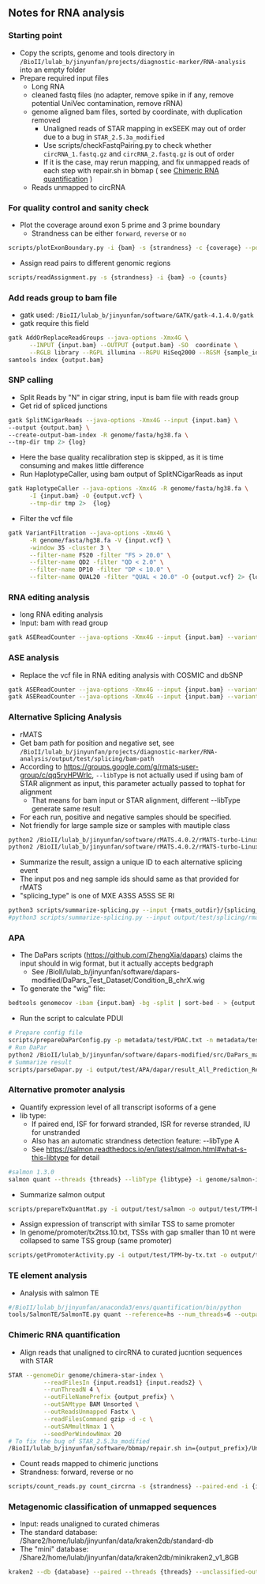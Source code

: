 ## Notes for RNA analysis

### Starting point
- Copy the scripts, genome  and tools directory in `/BioII/lulab_b/jinyunfan/projects/diagnostic-marker/RNA-analysis` into an empty folder
- Prepare required input files
  - Long RNA
  - cleaned fastq files (no adapter, remove spike in if any, remove potential UniVec contamination, remove rRNA)
  - genome aligned bam files, sorted by coordinate, with duplication removed
    - Unaligned reads of STAR mapping in exSEEK may out of order due to a bug in `STAR_2.5.3a_modified`
    - Use scripts/checkFastqPairing.py to check whether `circRNA_1.fastq.gz` and `circRNA_2.fastq.gz` is out of order
    - If it is the case, may rerun mapping, and fix unmapped reads of each step with repair.sh in bbmap ( see [Chimeric RNA quantification]( #Chimeric-RNA-quantification ) )
  - Reads unmapped to circRNA


### For quality control and sanity check
  - Plot the coverage around exon 5 prime and 3 prime boundary
    - Strandness can be either `forward`, `reverse` or `no`
  ```bash
  scripts/plotExonBoundary.py -i {bam} -s {strandness} -c {coverage} --pdf {plot}
  ``` 
  - Assign read pairs to different genomic regions
  ```bash
  scripts/readAssignment.py -s {strandness} -i {bam} -o {counts}
  ```


### Add reads group to bam file
  - gatk used: `/BioII/lulab_b/jinyunfan/software/GATK/gatk-4.1.4.0/gatk`
  - gatk require this field
  ```bash
  gatk AddOrReplaceReadGroups --java-options -Xmx4G \
        --INPUT {input.bam} --OUTPUT {output.bam} -SO  coordinate \
        --RGLB library --RGPL illumina --RGPU HiSeq2000 --RGSM {sample_id} > {log} 2>&1
  samtools index {output.bam}
  ```

### SNP calling
  - Split Reads by "N" in cigar string, input is bam file with reads group
  - Get rid of spliced junctions
  ```bash
  gatk SplitNCigarReads --java-options -Xmx4G --input {input.bam} \
  --output {output.bam} \
  --create-output-bam-index -R genome/fasta/hg38.fa \
  --tmp-dir tmp 2> {log}
  ```
  - Here the base quality recalibration step is skipped, as it is time consuming and makes little difference
  - Run HaplotypeCaller, using bam output of SplitNCigarReads as input
  ```bash
  gatk HaplotypeCaller --java-options -Xmx4G -R genome/fasta/hg38.fa \
        -I {input.bam} -O {output.vcf} \
        --tmp-dir tmp 2>  {log}
  ``` 
  - Filter the vcf file
  ```bash
  gatk VariantFiltration --java-options -Xmx4G \
        -R genome/fasta/hg38.fa -V {input.vcf} \
        -window 35 -cluster 3 \
        --filter-name FS20 -filter "FS > 20.0" \
        --filter-name QD2 -filter "QD < 2.0" \
        --filter-name DP10 -filter "DP < 10.0" \
        --filter-name QUAL20 -filter "QUAL < 20.0" -O {output.vcf} 2> {log} 
  ```
  
### RNA editing analysis
  - long RNA editing analysis
  - Input: bam with read group
  ```bash
  gatk ASEReadCounter --java-options -Xmx4G --input {input.bam} --variant genome/vcf/REDIportal.vcf.gz  --reference genome/fasta/hg38.fa --output-format TABLE 2> {log} | gzip -c > {output.REDIportal}
  ```

### ASE analysis
  - Replace the vcf file in RNA editing analysis with COSMIC and dbSNP
  ```bash
  gatk ASEReadCounter --java-options -Xmx4G --input {input.bam} --variant genome/vcf/dbSNP.vcf.gz --reference genome/fasta/hg38.fa --output-format TABLE 2> {log} | gzip -c > {output.dbSNP}
  gatk ASEReadCounter --java-options -Xmx4G --input {input.bam} --variant genome/vcf/COSMIC.vcf.gz --reference genome/fasta/hg38.fa --output-format TABLE 2> {log} | gzip -c > {output.COSMIC}
  ```


### Alternative Splicing Analysis
  - rMATS
  - Get bam path for position and negative set, see `/BioII/lulab_b/jinyunfan/projects/diagnostic-marker/RNA-analysis/output/test/splicing/bam-path`
  - According to https://groups.google.com/g/rmats-user-group/c/qq5ryHPWrIc, `--libType` is not actually used if using bam of STAR alignment as input, this parameter actually passed to tophat for alignment
    - That means for bam input or STAR alignment, different --libType generate same result
  - For each run, positive and negative samples should be specified.
  - Not friendly for large sample size or samples with mautiple class
  ```bash
  python2 /BioII/lulab_b/jinyunfan/software/rMATS.4.0.2/rMATS-turbo-Linux-UCS4/rmats.py --b1 {pos_path} --b2 {neg_path} --gtf genome/gtf/gencode.v27.annotation.gtf --od {outdir} -t paired  --libType fr-firststrand --readLength 150 
  python2 /BioII/lulab_b/jinyunfan/software/rMATS.4.0.2/rMATS-turbo-Linux-UCS4/rmats.py --b1 output/test/splicing/bam-path/PDAC.txt  --b2 output/test/splicing/bam-path/HD.txt --gtf genome/gtf/gencode.v27.annotation.gtf --od output/test/splicing/rmats -t paired  --libType fr-firststrand --readLength 150
  ``` 
  - Summarize the result, assign a unique ID to each alternative splicing event
  - The input pos and neg sample ids should same as that provided for rMATS
  - "splicing_type" is one of MXE A3SS A5SS SE RI 
  ```bash
  python3 scripts/summarize-splicing.py --input {rmats_outdir}/{splicing_type}.MATS.JC.txt  --outdir {outdir} --type {splicing_type} --method JC  --pos {pos}  --neg  {neg}
  #python3 scripts/summarize-splicing.py --input output/test/splicing/rmats/SE.MATS.JC.txt  --type SE --method JC --pos metadata/test/PDAC.txt --neg metadata/test/HD.txt  --outdir output/test/splicing/matrix
  ``` 


### APA
  - The DaPars scripts (https://github.com/ZhengXia/dapars) claims the input should in  wig format, but it actually accepts bedgraph
    - See /BioII/lulab_b/jinyunfan/software/dapars-modified/DaPars_Test_Dataset/Condition_B_chrX.wig
  - To generate the "wig" file:
  ```bash
  bedtools genomecov -ibam {input.bam} -bg -split | sort-bed - > {output.wig}
  ``` 
  - Run the script to calculate PDUI
  ```bash
  # Prepare config file
  scripts/prepareDaParConfig.py -p metadata/test/PDAC.txt -n metadata/test/HD.txt -i output/test/APA/wig -o output/test/APA/dapar --config output/test/APA/config.txt #python3 
  # Run DaPar
  python2 /BioII/lulab_b/jinyunfan/software/dapars-modified/src/DaPars_main.py output/test/APA/config.txt
  # Summarize result
  scripts/parseDapar.py -i output/test/APA/dapar/result_All_Prediction_Results.txt -c output/test/APA/config.txt -l output/test/APA/matrix/long.txt -s output/test/APA/matrix/short.txt -p output/test/APA/matrix/PDUI.txt
  ```


### Alternative promoter analysis
  - Quantify expression level of all transcript isoforms of a gene
  - lib type: 
    - If paired end, ISF for forward stranded, ISR for reverse stranded, IU for unstranded
    - Also has an automatic strandness detection feature: --libType A
    - See https://salmon.readthedocs.io/en/latest/salmon.html#what-s-this-libtype for detail
  ```bash
  #salmon 1.3.0
  salmon quant --threads {threads} --libType {libtype} -i genome/salmon-index -1 {input.fastq1} -2 {input.fastq2} --validateMappings --gcBias -o {outdir}
  ```
  - Summarize salmon output
  ```bash
  scripts/prepareTxQuantMat.py -i output/test/salmon -o output/test/TPM-by-tx.txt
  ```
  - Assign expression of transcript with similar TSS to same promoter
  - In genome/promoter/tx2tss.10.txt, TSSs with gap smaller than 10 nt were collapsed to same TSS group (same promoter) 
  ```bash
  scripts/getPromoterActivity.py -i output/test/TPM-by-tx.txt -o output/test/TPM-by-promoter.txt 
  ``` 


### TE element analysis
  - Analysis with salmon TE
  ```bash
  #/BioII/lulab_b/jinyunfan/anaconda3/envs/quantification/bin/python
  tools/SalmonTE/SalmonTE.py quant --reference=hs --num_threads=6 --outpath=output/{sample_id}  {fastq1} {fastq2}
  ``` 


### Chimeric RNA quantification
  - Align reads that unaligned to circRNA to curated jucntion sequences with STAR
  ```bash
  STAR --genomeDir genome/chimera-star-index \
            --readFilesIn {input.reads1} {input.reads2} \
            --runThreadN 4 \
            --outFileNamePrefix {output_prefix} \
            --outSAMtype BAM Unsorted \
            --outReadsUnmapped Fastx \
            --readFilesCommand gzip -d -c \
            --outSAMmultNmax 1 \
            --seedPerWindowNmax 20
  # To fix the bug of STAR_2.5.3a_modified 
  /BioII/lulab_b/jinyunfan/software/bbmap/repair.sh in={output_prefix}/Unmapped.out.mate1 in2={output_prefix}/Unmapped.out.mate1 out=unmapped_1.fastq.gz out2=unmapped_2.fastq.gz overwrite=t 
  ```
  - Count reads mapped to chimeric junctions
  - Strandness: forward, reverse or no 
  ```bash
  scripts/count_reads.py count_circrna -s {strandness} --paired-end -i {inbam} -o {output}
  ```


### Metagenomic classification of unmapped sequences
  - Input: reads unaligned to curated chimeras
  - The standard database: /Share2/home/lulab/jinyunfan/data/kraken2db/standard-db
  - The "mini" database: /Share2/home/lulab/jinyunfan/data/kraken2db/minikraken2_v1_8GB
  ```bash
  kraken2 --db {database} --paired --threads {threads} --unclassified-out {params.unclassified} --report {output.report}  --use-names  {input.fastq1} {input.fastq2}  >  {output.assignment} 2> {log} 
  ```
